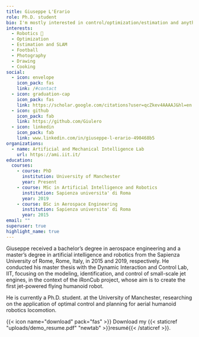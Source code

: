```yaml
---
title: Giuseppe L'Erario
role: Ph.D. student
bio: I'm mostly interested in control/optimization/estimation and anything related to robotics robot 🤖
interests:
  - Robotics 🤖
  - Optimization
  - Estimation and SLAM
  - Football
  - Photography
  - Drawing
  - Cooking
social:
  - icon: envelope
    icon_pack: fas
    link: /#contact
  - icon: graduation-cap
    icon_pack: fas
    link: https://scholar.google.com/citations?user=qcZkev4AAAAJ&hl=en
  - icon: github
    icon_pack: fab
    link: https://github.com/Giulero
  - icon: linkedin
    icon_pack: fab
    link: www.linkedin.com/in/giuseppe-l-erario-490468b5
organizations:
  - name: Artificial and Mechanical Intelligence Lab
    url: https://ami.iit.it/
education:
  courses:
    - course: PhD
      institution: University of Manchester
      year: Present
    - course: MSc in Artificial Intelligence and Robotics
      institution: Sapienza universita' di Roma
      year: 2019
    - course: BSc in Aerospace Engineering
      institution: Sapienza universita' di Roma
      year: 2015
email: ""
superuser: true
highlight_name: true
---
```


<!-- Nelson Bighetti is a professor of artificial intelligence at the Stanford AI Lab. His research interests include distributed robotics, mobile computing and programmable matter. He leads the Robotic Neurobiology group, which develops self-reconfiguring robots, systems of self-organizing robots, and mobile sensor networks.

Lorem ipsum dolor sit amet, consectetur adipiscing elit. Sed neque elit, tristique placerat feugiat ac, facilisis vitae arcu. Proin eget egestas augue. Praesent ut sem nec arcu pellentesque aliquet. Duis dapibus diam vel metus tempus vulputate. -->

Giuseppe received a bachelor’s degree in aerospace engineering and a master’s degree in artificial intelligence and robotics from the Sapienza University of Rome, Rome, Italy, in 2015 and 2019,  respectively. ﻿He conducted his master thesis with the Dynamic Interaction and Control Lab, IIT, focusing on the modeling, identification, and control of small-scale jet engines, in the context of the iRonCub project, whose aim is to create the first jet-powered flying humanoid robot.

 He is currently a Ph.D. student. at the University of Manchester, researching on the application of optimal control and planning for aerial humanoid robotics locomotion.

{{< icon name="download" pack="fas" >}} Download my {{< staticref "uploads/demo_resume.pdf" "newtab" >}}resumé{{< /staticref >}}.
